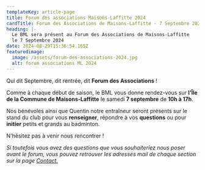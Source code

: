 ```yaml
---
templateKey: article-page
title: Forum des associations Maisons-Laffitte 2024
cardTitle: Forum des Associations de Maisons-Laffitte - 7 Septembre 2024
heading: |-
  Le BML sera présent au Forum des Associations de Maisons-Laffitte
  le 7 Septembre 2024
date: 2024-08-29T15:36:54.165Z
featuredimage:
  image: /assets/forum-des-associations-2024.jpg
  alt: forum associations ML 2024
---
```

Qui dit Septembre, dit rentrée, dit **Forum des Associations** !

Comme à chaque début de saison, le BML vous donne rendez-vous sur **l'Île de la Commune de Maisons-Laffitte** le samedi **7 septembre** de **10h à 17h**.

Nos bénévoles ainsi que Quentin notre entraîneur seront présents sur le stand du club pour vous **renseigner**, répondre à vos **questions** ou pour **initier** petits et grands au badminton.

N'hésitez pas à venir nous rencontrer !

*Si toutefois vous avez des questions que vous souhaiteriez nous poser avant le forum, vous pouvez retrouver les adresses mail de chaque section sur la page [Contact.](https://badml.com/contact)*